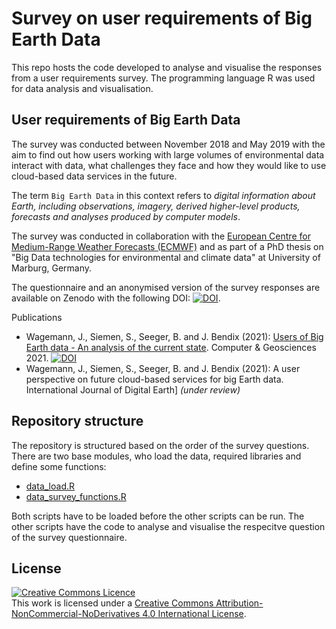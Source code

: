 # Survey on user requirements of Big Earth Data 

This repo hosts the code developed to analyse and visualise the responses from a user requirements survey. The programming language R was used for data analysis and visualisation.

## User requirements of Big Earth Data
The survey was conducted between November 2018 and May 2019 with the aim to find out how users working with large volumes of environmental data interact with data, what challenges they face and how they would like to use cloud-based data services in the future.

The term `Big Earth Data` in this context refers to *digital information about Earth, including observations, imagery, derived higher-level products, forecasts and analyses produced by computer models*.

The survey was conducted in collaboration with the [European Centre for Medium-Range Weather Forecasts (ECMWF)](https://www.ecmwf.int) and as part of a PhD thesis on "Big Data technologies for environmental and climate data" at University of Marburg, Germany.

The questionnaire and an anonymised version of the survey responses are available on Zenodo with the following DOI:
[![DOI](https://zenodo.org/badge/DOI/10.5281/zenodo.4075058.svg)](https://doi.org/10.5281/zenodo.4075058).

Publications
* Wagemann, J., Siemen, S., Seeger, B. and J. Bendix (2021): [Users of Big Earth data - An analysis of the current state](https://www.sciencedirect.com/science/article/pii/S0098300421002077?via%3Dihub). Computer & Geosciences 2021. [![DOI](https://doi.org/10.1016/j.cageo.2021.104916)](https://doi.org/10.1016/j.cageo.2021.104916)
* Wagemann, J., Siemen, S., Seeger, B. and J. Bendix (2021): A user perspective on future cloud-based services for big Earth data. International Journal of Digital Earth] *(under review)*

## Repository structure
The repository is structured based on the order of the survey questions. There are two base modules, who load the data, required libraries and define some functions:
- [data_load.R](./data_load.R)
- [data_survey_functions.R](./data_survey_functions.R)

Both scripts have to be loaded before the other scripts can be run. The other scripts have the code to analyse and visualise the respecitve question of the survey questionnaire.



## License
<a rel="license" href="http://creativecommons.org/licenses/by-nc-nd/4.0/"><img alt="Creative Commons Licence" style="border-width:0" src="https://i.creativecommons.org/l/by-nc-nd/4.0/88x31.png" /></a><br />This work is licensed under a <a rel="license" href="http://creativecommons.org/licenses/by-nc-nd/4.0/">Creative Commons Attribution-NonCommercial-NoDerivatives 4.0 International License</a>.
